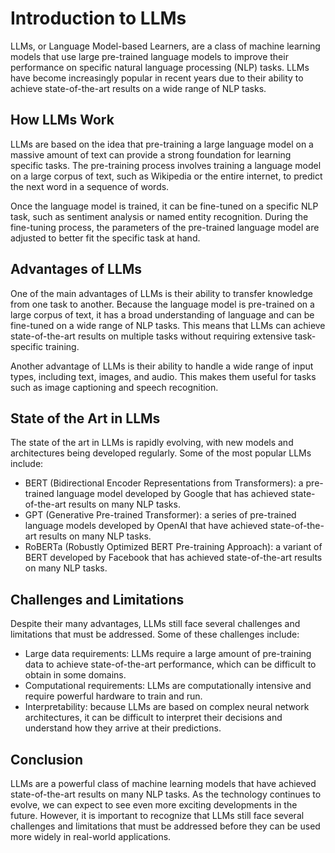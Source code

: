 # Introduction to LLMs

LLMs, or Language Model-based Learners, are a class of machine learning models that use large pre-trained language models to improve their performance on specific natural language processing (NLP) tasks. LLMs have become increasingly popular in recent years due to their ability to achieve state-of-the-art results on a wide range of NLP tasks.

## How LLMs Work

LLMs are based on the idea that pre-training a large language model on a massive amount of text can provide a strong foundation for learning specific tasks. The pre-training process involves training a language model on a large corpus of text, such as Wikipedia or the entire internet, to predict the next word in a sequence of words.

Once the language model is trained, it can be fine-tuned on a specific NLP task, such as sentiment analysis or named entity recognition. During the fine-tuning process, the parameters of the pre-trained language model are adjusted to better fit the specific task at hand.

## Advantages of LLMs

One of the main advantages of LLMs is their ability to transfer knowledge from one task to another. Because the language model is pre-trained on a large corpus of text, it has a broad understanding of language and can be fine-tuned on a wide range of NLP tasks. This means that LLMs can achieve state-of-the-art results on multiple tasks without requiring extensive task-specific training.

Another advantage of LLMs is their ability to handle a wide range of input types, including text, images, and audio. This makes them useful for tasks such as image captioning and speech recognition.

## State of the Art in LLMs

The state of the art in LLMs is rapidly evolving, with new models and architectures being developed regularly. Some of the most popular LLMs include:

- BERT (Bidirectional Encoder Representations from Transformers): a pre-trained language model developed by Google that has achieved state-of-the-art results on many NLP tasks.
- GPT (Generative Pre-trained Transformer): a series of pre-trained language models developed by OpenAI that have achieved state-of-the-art results on many NLP tasks.
- RoBERTa (Robustly Optimized BERT Pre-training Approach): a variant of BERT developed by Facebook that has achieved state-of-the-art results on many NLP tasks.

## Challenges and Limitations

Despite their many advantages, LLMs still face several challenges and limitations that must be addressed. Some of these challenges include:

- Large data requirements: LLMs require a large amount of pre-training data to achieve state-of-the-art performance, which can be difficult to obtain in some domains.
- Computational requirements: LLMs are computationally intensive and require powerful hardware to train and run.
- Interpretability: because LLMs are based on complex neural network architectures, it can be difficult to interpret their decisions and understand how they arrive at their predictions.

## Conclusion

LLMs are a powerful class of machine learning models that have achieved state-of-the-art results on many NLP tasks. As the technology continues to evolve, we can expect to see even more exciting developments in the future. However, it is important to recognize that LLMs still face several challenges and limitations that must be addressed before they can be used more widely in real-world applications.
